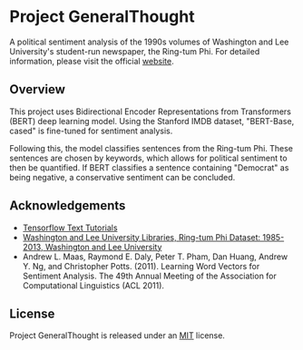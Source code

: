 
# Project GeneralThought

A political sentiment analysis of the 1990s volumes of Washington and Lee University's student-run newspaper, the Ring-tum Phi. For detailed information, please visit the official [website](https://patrinosd25.wludci.info/rtp/).


## Overview

This project uses Bidirectional Encoder Representations from Transformers (BERT) deep learning model. Using the Stanford IMDB dataset, "BERT-Base, cased" is fine-tuned for sentiment analysis.

Following this, the model classifies sentences from the Ring-tum Phi. These sentences are chosen by keywords, which allows for political sentiment to then be quantified. If BERT classifies a sentence containing "Democrat" as being negative, a conservative sentiment can be concluded.
## Acknowledgements

 - [Tensorflow Text Tutorials](https://github.com/tensorflow/text)
 - [Washington and Lee University Libraries, Ring-tum Phi Dataset: 1985-2013, Washington and Lee University](https://github.com/wludh/dataset-RingtumPhi)
 - Andrew L. Maas, Raymond E. Daly, Peter T. Pham, Dan Huang, Andrew Y. Ng, and Christopher Potts. (2011). Learning Word Vectors for Sentiment Analysis. The 49th Annual Meeting of the Association for Computational Linguistics (ACL 2011).


## License

Project GeneralThought is released under an [MIT](https://choosealicense.com/licenses/mit/) license.